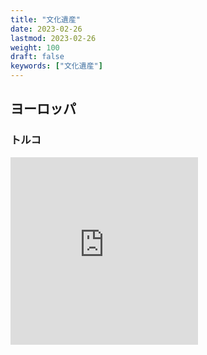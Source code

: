 ```yaml
---
title: "文化遺産"
date: 2023-02-26
lastmod: 2023-02-26
weight: 100
draft: false
keywords: ["文化遺産"]
---
```

## ヨーロッパ
### トルコ

<div class="googlemap-if">
    <iframe src="https://www.google.com/maps/embed?pb=!4v1677396920116!6m8!1m7!1suT6fMNTZ-vRc12YdipdKIw!2m2!1d40.79963623034588!2d29.44007443018331!3f70.78022609646789!4f30.39261083219469!5f0.7820865974627469" width="300" height="300" style="border:0;" allowfullscreen="" loading="lazy" referrerpolicy="no-referrer-when-downgrade"></iframe>
</div>